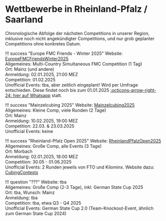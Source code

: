 # Wettbewerbe in Rheinland-Pfalz / Saarland

Chronologische Abfolge der nächsten Competitions in unserer Region, inklusive noch nicht angekündigter Competitions, und nur grob geplanter Competitions ohne konkretes Datum.

!!! success "Europe FMC Friends - Winter 2025"
    Website: [EuropeFMCFriendsWinter2025](https://www.worldcubeassociation.org/competitions/EuropeFMCFriendsWinter2025)  
    Allgemeines: Multi-Country Simultaneous FMC Competition (1 Tag)  
    Ort: Mainz (und andere)  
    Anmeldung: 02.01.2025, 21:00 MEZ  
    Competition: 01.02.2025  
    Unofficial Events: tba, aber zeitlich eingeplant! Wird per Umfrage entschieden. Diese findet noch bis zum 01.01.2025 [:octicons-arrow-right-24: hier auf Whatsapp](https://chat.whatsapp.com/CQKoaeq8Pi6KWA2OfcLvm7) statt.

!!! success "Mainzelcubing 2025"
    Website: [Mainzelcubing2025](https://www.worldcubeassociation.org/competitions/Mainzelcubing2025)  
    Allgemeines: Kleine Comp, viele Runden (2 Tage)  
    Ort: Mainz  
    Anmeldung: 10.02.2025, 19:00 MEZ  
    Competition: 22.03. & 23.03.2025  
    Unofficial Events: keine

!!! success "Rheinland-Pfalz Open 2025"
    Website: [RheinlandPfalzOpen2025](https://www.worldcubeassociation.org/competitions/RheinlandPfalzOpen2025)  
    Allgemeines: Große Comp, alle Events (3 Tage)  
    Ort: Morbach  
    Anmeldung: 02.01.2025, 18:00 MEZ  
    Competition: 30.05 - 01.06.2025  
    Unofficial Events: 2 Runden jeweils von FTO und Kilominx. Website dazu: [CubingContests](https://cubingcontests.com/competitions/RheinlandPfalzOpen2025)

!!! question "???"
    Website: tba  
    Allgemeines: Große Comp (2-3 Tage), inkl. German State Cup 2025  
    Ort: tba, Wunsch: Mainz  
    Anmeldung: tba  
    Competition: tba, etwa Q3 - Q4 2025  
    Unofficial Events: German State Cup 2.0 (Team-Knockout-Event, ähnlich zum German State Cup 2024)

